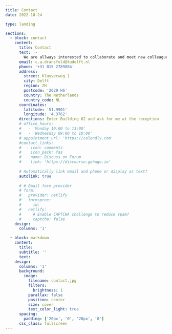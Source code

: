 ```yaml
---
title: Contact
date: 2022-10-24

type: landing

sections:
  - block: contact
    content:
      title: Contact
      text: |-
        We are allways interested to collaborate and meet new colleagues, do not hesitate to reach out.
      email: c.a.dransfeld@tudelft.nl
      phone: '+31 015 2789804'
      address:
        street: Kluyverweg 1
        city: Delft
        region: ZH
        postcode: '2629 HS'
        country: The Netherlands
        country_code: NL
      coordinates:
        latitude: '51.9901'
        longitude: '4.3762'
      directions: Enter Building 62 and ask for me at the reception
      # office_hours:
      #   - 'Monday 10:00 to 13:00'
      #   - 'Wednesday 09:00 to 10:00'
      # appointment_url: 'https://calendly.com'
      #contact_links:
      #  - icon: comments
      #    icon_pack: fas
      #    name: Discuss on Forum
      #    link: 'https://discourse.gohugo.io'
    
      # Automatically link email and phone or display as text?
      autolink: true
    
      # # Email form provider
      # form:
      #   provider: netlify
      #   formspree:
      #     id:
      #   netlify:
      #     # Enable CAPTCHA challenge to reduce spam?
      #     captcha: false
    design:
      columns: '1'

  - block: markdown
    content:
      title:
      subtitle: ''
      text:
    design:
      columns: '1'
      background:
        image: 
          filename: contact.jpg
          filters:
            brightness: 1
          parallax: false
          position: center
          size: cover
          text_color_light: true
      spacing:
        padding: ['20px', '0', '20px', '0']
      css_class: fullscreen
---
```

